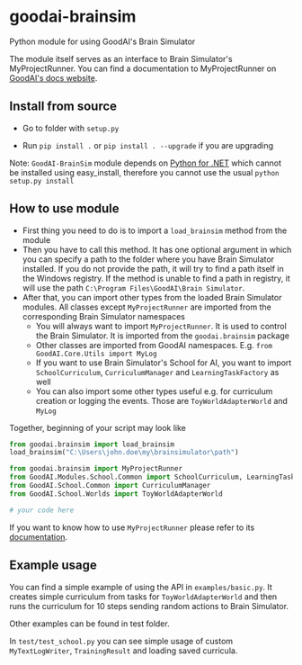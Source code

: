 # goodai-brainsim
Python module for using GoodAI's Brain Simulator

The module itself serves as an interface to Brain Simulator's MyProjectRunner. You can find a documentation to MyProjectRunner on [GoodAI's docs website](http://docs.goodai.com/brainsimulator/guides/projectrunner/index.html).

## Install from source

- Go to folder with `setup.py`

- Run `pip install .` or `pip install . --upgrade` if you are upgrading

Note: `GoodAI-BrainSim` module depends on [Python for .NET](http://pythonnet.github.io/) which cannot be installed using easy_install, therefore you cannot use the usual `python setup.py install`


## How to use module

- First thing you need to do is to import a `load_brainsim` method from the module
- Then you have to call this method. It has one optional argument in which you can specify a path to the folder where you have Brain Simulator installed. If you do not provide the path, it will try to find a path itself in the Windows registry. If the method is unable to find a path in registry, it will use the path `C:\Program Files\GoodAI\Brain Simulator`.
- After that, you can import other types from the loaded Brain Simulator modules. All classes except `MyProjectRunner` are imported from the corresponding Brain Simulator namespaces
    + You will always want to import `MyProjectRunner`. It is used to control the Brain Simulator. It is imported from the `goodai.brainsim` package
    + Other classes are imported from GoodAI namespaces. E.g. `from GoodAI.Core.Utils import MyLog`
    + If you want to use Brain Simulator's School for AI, you want to import `SchoolCurriculum`, `CurriculumManager` and `LearningTaskFactory` as well
    + You can also import some other types useful e.g. for curriculum creation or logging the events. Those are `ToyWorldAdapterWorld` and `MyLog`

Together, beginning of your script may look like

``` python
from goodai.brainsim import load_brainsim
load_brainsim("C:\Users\john.doe\my\brainsimulator\path")

from goodai.brainsim import MyProjectRunner
from GoodAI.Modules.School.Common import SchoolCurriculum, LearningTaskFactory
from GoodAI.School.Common import CurriculumManager
from GoodAI.School.Worlds import ToyWorldAdapterWorld

# your code here
```

If you want to know how to use `MyProjectRunner` please refer to its [documentation](http://docs.goodai.com/brainsimulator/guides/projectrunner/index.html).

## Example usage

You can find a simple example of using the API in `examples/basic.py`. It creates simple curriculum from tasks for `ToyWorldAdapterWorld` and then runs the curriculum for 10 steps sending random actions to Brain Simulator.

Other examples can be found in test folder.

In `test/test_school.py` you can see simple usage of custom `MyTextLogWriter`, `TrainingResult` and loading saved curricula.

